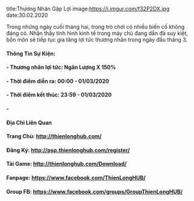 title:Thương Nhân Gặp Lợi
image:https://i.imgur.com/f32P2DX.jpg
date:30.02.2020

Trong những ngày cuối tháng hai, trong trò chơi có nhiều biến cố không đáng có. Nhận thấy tình hình kinh tế trong máy chủ đang dần đà suy kiệt, bổn môn sẽ tiếp tục gia tăng lợi tức thương nhân trong ngày đầu tháng 3.

#### Thông Tin Sự Kiện:
#### - Thương nhân lợi tức: Ngân Lượng X 150%
#### - Thời điểm diễn ra: 00:00 - 01/03/2020
#### - Thời điểm kết thúc: 23:59 - 01/03/2020

#### -
#### Địa Chỉ Liên Quan
#### Trang Chủ: http://thienlonghub.com/
#### Đăng Ký: http://psp.thienlonghub.com/register/
#### Tải Game: http://thienlonghub.com/Download/
#### Fanpage: https://www.facebook.com/ThienLongHUB/
#### Group FB: https://www.facebook.com/groups/GroupThienLongHUB/
